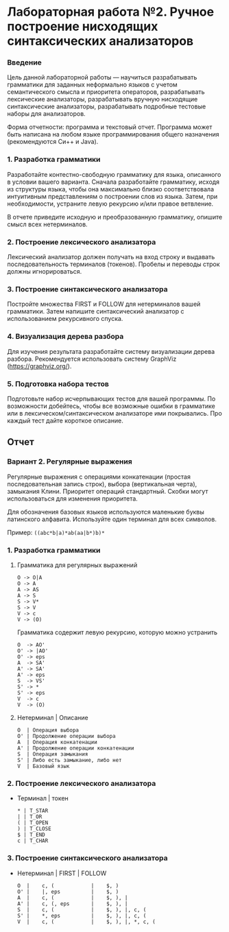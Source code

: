 # Лабораторная работа №2. Ручное построение нисходящих синтаксических анализаторов

### Введение

Цель данной лабораторной работы — научиться разрабатывать грамматики для заданных неформально языков с учетом
семантического
смысла и приоритета операторов, разрабатывать лексические анализаторы, разрабатывать вручную нисходящие синтаксические
анализаторы,
разрабатывать подробные тестовые наборы для анализаторов.

Форма отчетности: программа и текстовый отчет. Программа может
быть написана на любом языке программирования общего назначения
(рекомендуются Си++ и Java).

### 1. Разработка грамматики

Разработайте контестно-свободную грамматику для языка, описанного в условии вашего варианта. Сначала разработайте
грамматику, исходя из структуры языка, чтобы она максимально близко соответствовала интуитивным представлениям о
построении слов из языка. Затем,
при необходимости, устраните левую рекурсию и/или правое ветвление.

В отчете приведите исходную и преобразованную грамматику, опишите смысл всех нетерминалов.

### 2. Построение лексического анализатора

Лексический анализатор должен получать на вход строку и выдавать
последовательность терминалов (токенов). Пробелы и переводы строк
должны игнорироваться.

### 3. Построение синтаксического анализатора

Постройте множества FIRST и FOLLOW для нетерминалов вашей
грамматики. Затем напишите синтаксический анализатор с использованием рекурсивного спуска.

### 4. Визуализация дерева разбора

Для изучения результата разработайте систему визуализации
дерева разбора. Рекомендуется использовать систему GraphViz
(https://graphviz.org/).

### 5. Подготовка набора тестов

Подготовьте набор исчерпывающих тестов для вашей программы.
По возможности добейтесь, чтобы все возможные ошибки в грамматике
или в лексическом/синтаксическом анализаторе ими покрывались. Про
каждый тест дайте короткое описание.

## Отчет

### Вариант 2. Регулярные выражения

Регулярные выражения с операциями конкатенации (простая последовательная запись строк), выбора (вертикальная черта),
замыкания
Клини. Приоритет операций стандартный. Скобки могут использоваться
для изменения приоритета.

Для обозначения базовых языков используются маленькие буквы латинского алфавита. Используйте один терминал для всех
символов.

Пример: `((abc*b|a)*ab(aa|b*)b)*`

### 1. Разработка грамматики

1. Грамматика для регулярных выражений
    ``` 
    O -> O|A
    O -> A
    A -> AS
    A -> S
    S -> V*
    S -> V
    V -> c
    V -> (O)
    ```

   Грамматика содержит левую рекурсию, которую можно устранить

    ```
    O  -> AO'
    O' -> |AO'
    O' -> eps
    A  -> SA'
    A' -> SA'
    A' -> eps
    S  -> VS'
    S' -> *
    S' -> eps
    V  -> c
    V  -> (O)
    ```

2. Нетерминал | Описание
    ```
    O  | Операция выбора
    O' | Продолжение операции выбора
    A  | Операция конкатенации
    A' | Продолжение операции конкатенации
    S  | Операция замыкания
    S' | Либо есть замыкание, либо нет
    V  | Базовый язык
    ```

### 2. Построение лексического анализатора

- Терминал | токен
    ```
    * | T_STAR
    | | T_OR
    ( | T_OPEN
    ) | T_CLOSE
    $ | T_END
    c | T_CHAR
    ```

### 3. Построение синтаксического анализатора

- Нетерминал | FIRST | FOLLOW
    ```
    O  |    c, (            |    $, )
    O' |    |, eps          |    $, )
    A  |    c, (            |    $, ), |
    A' |    c, (, eps       |    $, ), |
    S  |    c, (            |    $, ), |, c, (
    S' |    *, eps          |    $, ), |, c, (
    V  |    c, (            |    $, ), |, *, c, (
    ```



